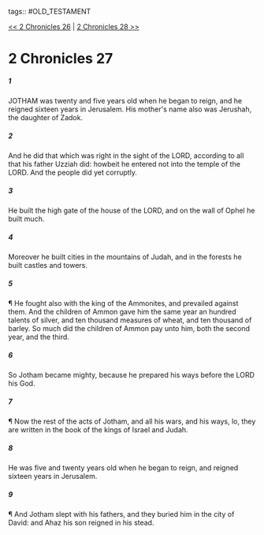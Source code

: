 tags:: #OLD_TESTAMENT

[<< 2 Chronicles 26](OLD_TESTAMENT/14_2_Chronicles/2_Chronicles_26.md) | [2 Chronicles 28 >>](OLD_TESTAMENT/14_2_Chronicles/2_Chronicles_28.md)

# 2 Chronicles 27

##### 1

JOTHAM was twenty and five years old when he began to reign, and he reigned sixteen years in Jerusalem. His mother's name also was Jerushah, the daughter of Zadok.

##### 2

And he did that which was right in the sight of the LORD, according to all that his father Uzziah did: howbeit he entered not into the temple of the LORD. And the people did yet corruptly.

##### 3

He built the high gate of the house of the LORD, and on the wall of Ophel he built much.

##### 4

Moreover he built cities in the mountains of Judah, and in the forests he built castles and towers.

##### 5

¶ He fought also with the king of the Ammonites, and prevailed against them. And the children of Ammon gave him the same year an hundred talents of silver, and ten thousand measures of wheat, and ten thousand of barley. So much did the children of Ammon pay unto him, both the second year, and the third.

##### 6

So Jotham became mighty, because he prepared his ways before the LORD his God.

##### 7

¶ Now the rest of the acts of Jotham, and all his wars, and his ways, lo, they are written in the book of the kings of Israel and Judah.

##### 8

He was five and twenty years old when he began to reign, and reigned sixteen years in Jerusalem.

##### 9

¶ And Jotham slept with his fathers, and they buried him in the city of David: and Ahaz his son reigned in his stead.
